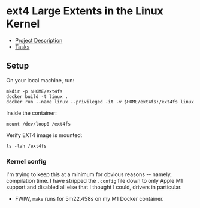 # ext4 Large Extents in the Linux Kernel

* [Project Description](https://kernelnewbies.org/KernelProjects/Ext4LargeExtents)
* [Tasks](https://github.com/users/smburdick/projects/2)

## Setup


On your local machine, run:
```
mkdir -p $HOME/ext4fs
docker build -t linux .
docker run --name linux --privileged -it -v $HOME/ext4fs:/ext4fs linux
```
Inside the container:
```
mount /dev/loop0 /ext4fs
```
Verify EXT4 image is mounted:
```
ls -lah /ext4fs
```


### Kernel config

I'm trying to keep this at a minimum for obvious reasons -- namely, compilation time.
I have stripped the `.config` file down to only Apple M1 support and disabled all else that I thought I could, drivers in particular.

* FWIW, `make` runs for 5m22.458s on my M1 Docker container.
